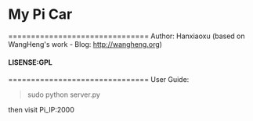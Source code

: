 # My Pi Car
===============================
Author: Hanxiaoxu (based on WangHeng's work - Blog: http://wangheng.org)

#### LISENSE:GPL
===============================
User Guide:

> sudo python server.py 

then visit Pi_IP:2000
